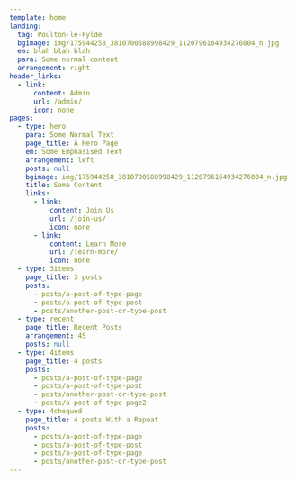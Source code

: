 ```yaml
---
template: home
landing:
  tag: Poulton-le-Fylde
  bgimage: img/175944258_3810700588998429_1120796164934276004_n.jpg
  em: blah blah blah
  para: Some normal content
  arrangement: right
header_links:
  - link:
      content: Admin
      url: /admin/
      icon: none
pages:
  - type: hero
    para: Some Normal Text
    page_title: A Hero Page
    em: Some Emphasised Text
    arrangement: left
    posts: null
    bgimage: img/175944258_3810700588998429_1120796164934276004_n.jpg
    title: Some Content
    links:
      - link:
          content: Join Us
          url: /join-us/
          icon: none
      - link:
          content: Learn More
          url: /learn-more/
          icon: none
  - type: 3items
    page_title: 3 posts
    posts:
      - posts/a-post-of-type-page
      - posts/a-post-of-type-post
      - posts/another-post-or-type-post
  - type: recent
    page_title: Recent Posts
    arrangement: 4S
    posts: null
  - type: 4items
    page_title: 4 posts
    posts:
      - posts/a-post-of-type-page
      - posts/a-post-of-type-post
      - posts/another-post-or-type-post
      - posts/a-post-of-type-page2
  - type: 4chequed
    page_title: 4 posts With a Repeat
    posts:
      - posts/a-post-of-type-page
      - posts/a-post-of-type-post
      - posts/a-post-of-type-page
      - posts/another-post-or-type-post
---
```

